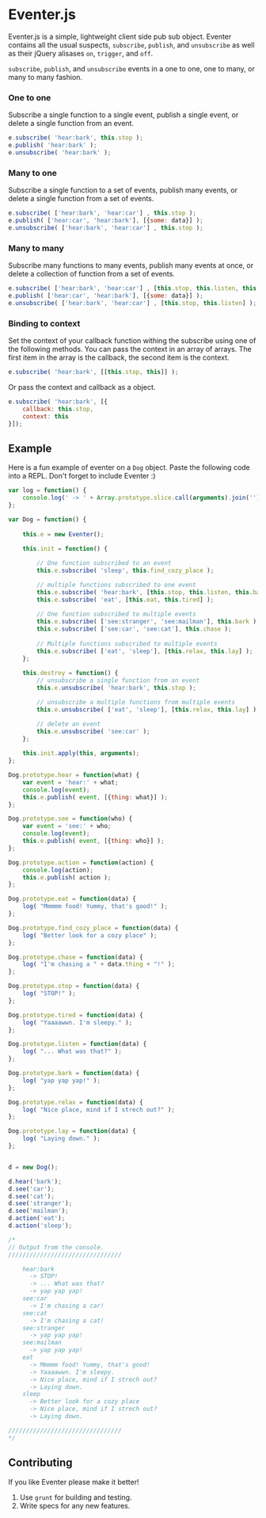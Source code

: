 # Eventer.js

Eventer.js is a simple, lightweight client side pub sub object. Eventer contains all the usual suspects, `subscribe`, `publish`, and `unsubscribe` as well as their jQuery alisases `on`, `trigger`, and `off`.

`subscribe`, `publish`, and `unsubscribe` events in a one to one, one to many, or many to many fashion.

### One to one

Subscribe a single function to a single event, publish a single event, or delete a single function from an event.

```javascript
e.subscribe( 'hear:bark', this.stop );
e.publish( 'hear:bark' );
e.unsubscribe( 'hear:bark' );
```

### Many to one

Subscribe a single function to a set of events, publish many events, or delete a single function from a set of events.

```javascript
e.subscribe( ['hear:bark', 'hear:car'] , this.stop );
e.publish( ['hear:car', 'hear:bark'], [{some: data}] );
e.unsubscribe( ['hear:bark', 'hear:car'] , this.stop );
```

### Many to many

Subscribe many functions to many events, publish many events at once, or delete a collection of function from a set of events.

```javascript
e.subscribe( ['hear:bark', 'hear:car'] , [this.stop, this.listen, this.bark] );
e.publish( ['hear:car', 'hear:bark'], [{some: data}] );
e.unsubscribe( ['hear:bark', 'hear:car'] , [this.stop, this.listen] );
```

### Binding to context

Set the context of your callback function withing the subscribe using one of the following methods. You can pass the context in an array of arrays. The first item in the array is the callback, the second item is the context.

```javascript
e.subscribe( 'hear:bark', [[this.stop, this]] );
```

Or pass the context and callback as a object.

```javascript
e.subscribe( 'hear:bark', [{
    callback: this.stop, 
    context: this
}]);
```

## Example

Here is a fun example of eventer on a `Dog` object. Paste the following code into a REPL. Don't forget to include Eventer :)


```javascript
var log = function() {
    console.log(' -> ' + Array.prototype.slice.call(arguments).join(''));
};

var Dog = function() {
    
    this.e = new Eventer();
    
    this.init = function() {

        // One function subscribed to an event
        this.e.subscribe( 'sleep', this.find_cozy_place );

        // multiple functions subscribed to one event
        this.e.subscribe( 'hear:bark', [this.stop, this.listen, this.bark] );
        this.e.subscribe( 'eat', [this.eat, this.tired] );
        
        // One function subscribed to multiple events
        this.e.subscribe( ['see:stranger', 'see:mailman'], this.bark );
        this.e.subscribe( ['see:car', 'see:cat'], this.chase );
        
        // Multiple functions subscribed to multiple events
        this.e.subscribe( ['eat', 'sleep'], [this.relax, this.lay] );
    };
    
    this.destroy = function() {
        // unsubscribe a single function from an event
        this.e.unsubscribe( 'hear:bark', this.stop );

        // unsubscribe a multiple functions from multiple events
        this.e.unsubscribe( ['eat', 'sleep'], [this.relax, this.lay] );

        // delete an event
        this.e.unsubscribe( 'see:car' );
    };
    
    this.init.apply(this, arguments);
};

Dog.prototype.hear = function(what) {
    var event = 'hear:' + what;
    console.log(event);
    this.e.publish( event, [{thing: what}] );
};

Dog.prototype.see = function(who) {
    var event = 'see:' + who;
    console.log(event);
    this.e.publish( event, [{thing: who}] );
};

Dog.prototype.action = function(action) {
    console.log(action);
    this.e.publish( action );
};

Dog.prototype.eat = function(data) {
    log( "Mmmmm food! Yummy, that's good!" );
};

Dog.prototype.find_cozy_place = function(data) {
    log( "Better look for a cozy place" );
};

Dog.prototype.chase = function(data) {
    log( "I'm chasing a " + data.thing + "!" );
};

Dog.prototype.stop = function(data) {
    log( "STOP!" );
};

Dog.prototype.tired = function(data) {
    log( "Yaaaawwn. I'm sleepy." );
};

Dog.prototype.listen = function(data) {
    log( "... What was that?" );
};

Dog.prototype.bark = function(data) {
    log( "yap yap yap!" );
};

Dog.prototype.relax = function(data) {
    log( "Nice place, mind if I strech out?" );
};

Dog.prototype.lay = function(data) {
    log( "Laying down." );
};


d = new Dog();

d.hear('bark');
d.see('car');
d.see('cat');
d.see('stranger');
d.see('mailman');
d.action('eat');
d.action('sleep');

/*
// Output from the console.
////////////////////////////////

    hear:bark
      -> STOP!
      -> ... What was that?
      -> yap yap yap!
    see:car
      -> I'm chasing a car!
    see:cat
      -> I'm chasing a cat!
    see:stranger
      -> yap yap yap!
    see:mailman
      -> yap yap yap!
    eat
      -> Mmmmm food! Yummy, that's good!
      -> Yaaaawwn. I'm sleepy.
      -> Nice place, mind if I strech out?
      -> Laying down.
    sleep
      -> Better look for a cozy place
      -> Nice place, mind if I strech out?
      -> Laying down.

////////////////////////////////
*/
```
    
## Contributing

If you like Eventer please make it better! 

1. Use `grunt` for building and testing. 
2. Write specs for any new features.
